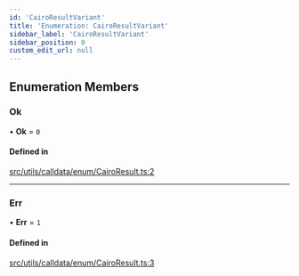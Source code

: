 ```yaml
---
id: 'CairoResultVariant'
title: 'Enumeration: CairoResultVariant'
sidebar_label: 'CairoResultVariant'
sidebar_position: 0
custom_edit_url: null
---
```


## Enumeration Members

### Ok

• **Ok** = `0`

#### Defined in

[src/utils/calldata/enum/CairoResult.ts:2](https://github.com/starknet-io/starknet.js/blob/v5.29.0/src/utils/calldata/enum/CairoResult.ts#L2)

---

### Err

• **Err** = `1`

#### Defined in

[src/utils/calldata/enum/CairoResult.ts:3](https://github.com/starknet-io/starknet.js/blob/v5.29.0/src/utils/calldata/enum/CairoResult.ts#L3)
